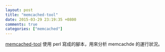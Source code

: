 ```yaml
---
layout: post
title: "memcached-tool"
date: 2015-03-29 23:19:35 +0800
comments: true
categories: ["memcached"]
---
```


<!-- more -->

[memcached-tool] 使用 perl 寫成的腳本，用來分析 memcachde 的運行狀況。


[memcached-tool]:https://github.com/memcached/memcached/blob/master/scripts/memcached-tool